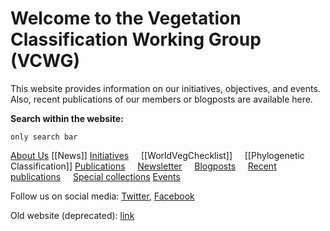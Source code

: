 # Welcome to the Vegetation Classification Working Group (VCWG) 

This website provides information on our initiatives, objectives, and events. Also, recent publications of our members or blogposts are available here. 

**Search within the website:**

```search-bar
only search bar
```


[About Us](About%20Us.md) 
[[News]]
[Initiatives](Initiatives.md) 
&nbsp;&nbsp;&nbsp;&nbsp;[[WorldVegChecklist]]
&nbsp;&nbsp;&nbsp;&nbsp;[[Phylogenetic Classification]]
[Publications](Publications.md) 
&nbsp;&nbsp;&nbsp;&nbsp;[Newsletter](Newsletter.md)
&nbsp;&nbsp;&nbsp;&nbsp;[Blogposts](Blogposts.md)
&nbsp;&nbsp;&nbsp;&nbsp;[Recent publications](Recent%20publications%20of%20our%20members.md)
&nbsp;&nbsp;&nbsp;&nbsp;[Special collections](Special%20Collections%20organized%20by%20VCWG.md)
[Events](Events.md) 

Follow us on social media:
[Twitter](link), [Facebook](link)

Old website (deprecated): [link](https://sites.google.com/site/vegclassmethods/about)

